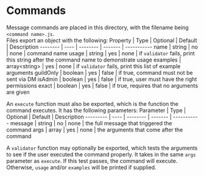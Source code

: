 # Commands
Message commands are placed in this directory, with the filename being `<command name>.js`.\
Files export an object with the following:
Property | Type | Optional | Default | Description
-------- | ---- | -------- | ------- | -----------
name | string | no | none | command name
usage | string | yes | none | if `validator` fails, print this string after the command name to demonstrate usage
examples | array\<string\> | yes | none | if `validator` fails, print this list of example arguments
guildOnly | boolean | yes | false | if true, command must not be sent via DM
isAdmin | boolean | yes | false | if true, user must have the right permissions
exact | boolean | yes | false | if true, requires that no arguments are given

An `execute` function must also be exported, which is the function the command executes. It has the following parameters:
Parameter | Type | Optional | Default | Description
--------- | ---- | -------- | ------- | -----------
message | string | no | none | the full message that triggered the command
args | array | yes | none | the arguments that come after the command

A `validator` function may optionally be exported, which tests the arguments to see if the user executed the command properly. It takes in the same `args` parameter as `execute`. If this test passes, the command will execute. Otherwise, `usage` and/or `examples` will be printed if supplied.
